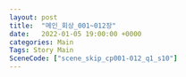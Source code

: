 ```yaml
---
layout: post
title:  "메인_회상_001~012장"
date:   2022-01-05 19:00:00 +0000
categories: Main
Tags: Story Main
SceneCode: ["scene_skip_cp001-012_q1_s10"]
---
```

